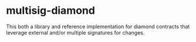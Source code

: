 # multisig-diamond
This both a library and reference implementation for diamond contracts that leverage external and/or multiple signatures for changes.
